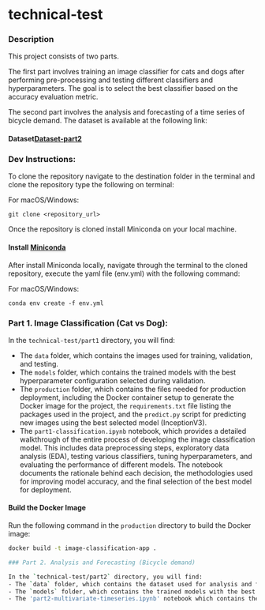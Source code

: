 # technical-test

### Description
This project consists of two parts. 

The first part involves training an image classifier for cats and dogs after performing pre-processing and testing different classifiers and hyperparameters. The goal is to select the best classifier based on the accuracy evaluation metric.

The second part involves the analysis and forecasting of a time series of bicycle demand. The dataset is available at the following link:

#### **Dataset[Dataset-part2](https://www.kaggle.com/competitions/bike-sharing-demand/data)**

### Dev Instructions:
To clone the repository navigate to the destination folder in the terminal and clone the repository type the following on terminal:

For macOS/Windows:

```
git clone <repository_url>
```

Once the repository is cloned install Miniconda on your local machine.

#### **Install [Miniconda](https://docs.anaconda.com/free/miniconda/index.html)**

After install Miniconda locally, navigate through the terminal to the cloned repository, execute the yaml file (env.yml) with the following command:

For macOS/Windows:

```
conda env create -f env.yml
````

### Part 1. Image Classification (Cat vs Dog):

In the `technical-test/part1` directory, you will find:
- The `data` folder, which contains the images used for training, validation, and testing.
- The `models` folder, which contains the trained models with the best hyperparameter configuration selected during validation.
- The `production` folder, which contains the files needed for production deployment, including the Docker container setup to generate the Docker image for the project, the `requirements.txt` file listing the packages used in the project, and the `predict.py` script for predicting new images using the best selected model (InceptionV3).
- The `part1-classification.ipynb` notebook, which provides a detailed walkthrough of the entire process of developing the image classification model. This includes data preprocessing steps, exploratory data analysis (EDA), testing various classifiers, tuning hyperparameters, and evaluating the performance of different models. The notebook documents the rationale behind each decision, the methodologies used for improving model accuracy, and the final selection of the best model for deployment.

#### Build the Docker Image

Run the following command in the `production` directory to build the Docker image:
```bash
docker build -t image-classification-app .

### Part 2. Analysis and Forecasting (Bicycle demand)

In the `technical-test/part2` directory, you will find:
- The `data` folder, which contains the dataset used for analysis and forecasting
- The `models` folder, which contains the trained models with the best hyperparameter configuration selected during training.
- The 'part2-multivariate-timeseries.ipynb' notebook which contains the analysis of the dataset and the training process of the different models and the corresponding prediction of the one with the best results.